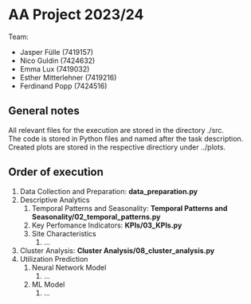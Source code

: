 # AA Project 2023/24
Team:
- Jasper Fülle (7419157)
- Nico Guldin (7424632)
- Emma Lux (7419032)
- Esther Mitterlehner (7419216)
- Ferdinand Popp (7424516)

## General notes

All relevant files for the execution are stored in the directory ./src.  
The code is stored in Python files and named after the task description.  
Created plots are stored in the respective directiory under ../plots.  

## Order of execution
1. Data Collection and Preparation: **data_preparation.py**
2. Descriptive Analytics
   1. Temporal Patterns and Seasonality: **Temporal Patterns and Seasonality/02_temporal_patterns.py**
   2. Key Perfomance Indicators: **KPIs/03_KPIs.py**
   3. Site Characteristics
      1. ...
3. Cluster Analysis: **Cluster Analysis/08_cluster_analysis.py**
4. Utilization Prediction
   1. Neural Network Model
      1. ...
   3. ML Model
      1. ...
